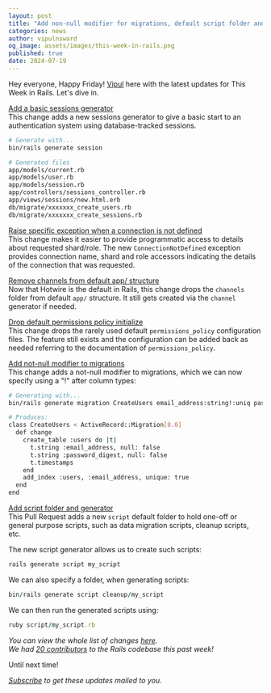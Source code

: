```yaml
---
layout: post
title: "Add non-null modifier for migrations, default script folder and generator, sessions generator and much more!"
categories: news
author: vipulnsward
og_image: assets/images/this-week-in-rails.png
published: true
date: 2024-07-19
---
```


Hey everyone, Happy Friday! 
[Vipul](https://www.saeloun.com/team/vipul) here with the latest updates for This Week in Rails. Let's dive in.

[Add a basic sessions generator](https://github.com/rails/rails/pull/52328)  
This change adds a new sessions generator to give a basic start to an authentication system using database-tracked sessions.

```bash
# Generate with...
bin/rails generate session

# Generated files
app/models/current.rb
app/models/user.rb
app/models/session.rb
app/controllers/sessions_controller.rb
app/views/sessions/new.html.erb
db/migrate/xxxxxxx_create_users.rb
db/migrate/xxxxxxx_create_sessions.rb
```

[Raise specific exception when a connection is not defined](https://github.com/rails/rails/pull/52298)  
This change makes it easier to provide programmatic access to details about requested shard/role.
The new `ConnectionNotDefined` exception provides connection name, shard and role accessors indicating the details of the connection that was requested.

[Remove channels from default app/ structure](https://github.com/rails/rails/pull/52344)    
Now that Hotwire is the default in Rails, this change drops the `channels` folder from default `app/` structure. 
It still gets created via the `channel` generator if needed.

[Drop default permissions policy initialize](https://github.com/rails/rails/pull/52341)  
This change drops the rarely used default `permissions_policy` configuration files. 
The feature still exists and the configuration can be added back as needed referring to the documentation of `permissions_policy`.  

[Add not-null modifier to migrations](https://github.com/rails/rails/pull/52327)  
This change adds a not-null modifier to migrations, which we can now specify using a "!" after column types:

```bash
# Generating with...
bin/rails generate migration CreateUsers email_address:string!:uniq password_digest:string!

# Produces:
class CreateUsers < ActiveRecord::Migration[8.0]
  def change
    create_table :users do |t|
      t.string :email_address, null: false
      t.string :password_digest, null: false
      t.timestamps
    end
    add_index :users, :email_address, unique: true
  end
end
```

[Add script folder and generator](https://github.com/rails/rails/pull/52335)  
This Pull Request adds a new `script` default folder to hold one-off or general purpose
scripts, such as data migration scripts, cleanup scripts, etc.

The new script generator allows us to create such scripts:

```ruby
rails generate script my_script
```

We can also specify a folder, when generating scripts:

```ruby
bin/rails generate script cleanup/my_script
```

We can then run the generated scripts using:

```ruby
ruby script/my_script.rb
```


_You can view the whole list of changes [here](https://github.com/rails/rails/compare/@%7B2024-07-13%7D...main@%7B2024-07-19%7D)._  
_We had [20 contributors](https://contributors.rubyonrails.org/contributors/in-time-window/20240713-20240719) to the Rails codebase this past week!_

Until next time!

_[Subscribe](https://world.hey.com/this.week.in.rails) to get these updates mailed to you._
